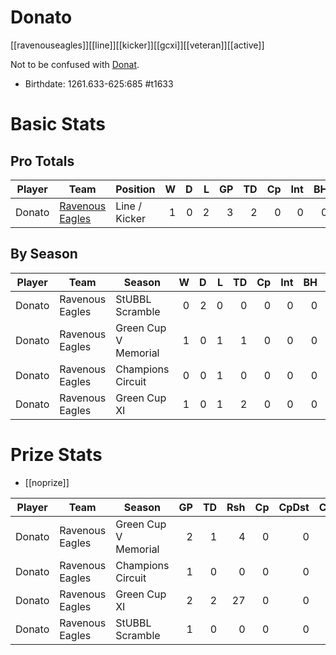 # Donato

[[ravenouseagles]][[line]][[kicker]][[gcxi]][[veteran]][[active]]

Not to be confused with [Donat](donat).

* Birthdate: 1261.633-625:685 #t1633

# Basic Stats

## Pro Totals

| Player           | Team        | Position      | W | D | L | GP | TD | Cp | Int | BH | SI | Ki | MVP | SPP |
|------------------|-------------|---------------|--:|--:|--:|---:|---:|---:|----:|---:|---:|---:|----:|----:|
| Donato | [Ravenous Eagles](../teams/ravenouseagles) | Line / Kicker |    1 |    0 |    2 |    3 |    2 |    0 |    0 |    0 |    1 |    0 |    1 |   13 |


## By Season

| Player | Team         | Season          | W | D | L | TD | Cp | Int | BH | SI | Ki | MVP | SPP |
|--------|--------------|-----------------|--:|--:|--:|---:|---:|----:|---:|---:|---:|----:|----:|
| Donato | Ravenous Eagles | StUBBL Scramble      |    0 |    2 |    0 |    0 |    0 |    0 |    0 |    0 |    0 |    0 |    0 |
| Donato | Ravenous Eagles | Green Cup V Memorial |    1 |    0 |    1 |    1 |    0 |    0 |    0 |    0 |    0 |    1 |    8 |
| Donato | Ravenous Eagles | Champions Circuit    |    0 |    0 |    1 |    0 |    0 |    0 |    0 |    0 |    0 |    0 |    0 |
| Donato | Ravenous Eagles | Green Cup XI         |    1 |    0 |    1 |    2 |    0 |    0 |    0 |    1 |    0 |    1 |   13 |

# Prize Stats

* [[noprize]]

| Player | Team         | Season          | GP | TD | Rsh | Cp | CpDst | Ctch | Int | Cas | Blk | Sck | MVP | SPP |
|--------|--------------|-----------------|---:|---:|----:|---:|------:|-----:|----:|----:|----:|----:|----:|----:|
| Donato | Ravenous Eagles | Green Cup V Memorial |  2 |    1 |    4 |    0 |     0 |    0 |    0 |    0 |    4 |    0 |    1 |    8 |
| Donato | Ravenous Eagles | Champions Circuit    |  1 |    0 |    0 |    0 |     0 |    0 |    0 |    0 |    0 |    0 |    0 |    0 |
| Donato | Ravenous Eagles | Green Cup XI         |  2 |    2 |   27 |    0 |     0 |    0 |    0 |    1 |    1 |    1 |    1 |   13 |
| Donato | Ravenous Eagles | StUBBL Scramble      |  1 |    0 |    0 |    0 |     0 |    0 |    0 |    0 |    0 |    0 |    0 |    0 |
